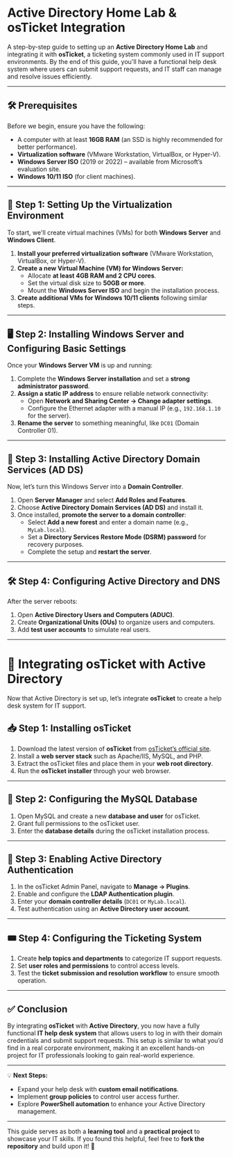# Active Directory Home Lab & osTicket Integration  
A step-by-step guide to setting up an **Active Directory Home Lab** and integrating it with **osTicket**, a ticketing system commonly used in IT support environments. By the end of this guide, you'll have a functional help desk system where users can submit support requests, and IT staff can manage and resolve issues efficiently.

---

## 🛠 Prerequisites  
Before we begin, ensure you have the following:  

- A computer with at least **16GB RAM** (an SSD is highly recommended for better performance).  
- **Virtualization software** (VMware Workstation, VirtualBox, or Hyper-V).  
- **Windows Server ISO** (2019 or 2022) – available from Microsoft’s evaluation site.  
- **Windows 10/11 ISO** (for client machines).  

---

## 🚀 Step 1: Setting Up the Virtualization Environment  
To start, we'll create virtual machines (VMs) for both **Windows Server** and **Windows Client**.  

1. **Install your preferred virtualization software** (VMware Workstation, VirtualBox, or Hyper-V).  
2. **Create a new Virtual Machine (VM) for Windows Server:**  
   - Allocate **at least 4GB RAM and 2 CPU cores**.  
   - Set the virtual disk size to **50GB or more**.  
   - Mount the **Windows Server ISO** and begin the installation process.  
3. **Create additional VMs for Windows 10/11 clients** following similar steps.  

---

## 🖥 Step 2: Installing Windows Server and Configuring Basic Settings  
Once your **Windows Server VM** is up and running:  

1. Complete the **Windows Server installation** and set a **strong administrator password**.  
2. **Assign a static IP address** to ensure reliable network connectivity:  
   - Open **Network and Sharing Center → Change adapter settings**.  
   - Configure the Ethernet adapter with a manual IP (e.g., `192.168.1.10` for the server).  
3. **Rename the server** to something meaningful, like `DC01` (Domain Controller 01).  

---

## 🔧 Step 3: Installing Active Directory Domain Services (AD DS)  
Now, let’s turn this Windows Server into a **Domain Controller**.  

1. Open **Server Manager** and select **Add Roles and Features**.  
2. Choose **Active Directory Domain Services (AD DS)** and install it.  
3. Once installed, **promote the server to a domain controller**:  
   - Select **Add a new forest** and enter a domain name (e.g., `MyLab.local`).  
   - Set a **Directory Services Restore Mode (DSRM) password** for recovery purposes.  
   - Complete the setup and **restart the server**.  

---

## 🛠 Step 4: Configuring Active Directory and DNS  
After the server reboots:  

1. Open **Active Directory Users and Computers (ADUC)**.  
2. Create **Organizational Units (OUs)** to organize users and computers.  
3. Add **test user accounts** to simulate real users.  

---

# 🎫 Integrating osTicket with Active Directory  
Now that Active Directory is set up, let’s integrate **osTicket** to create a help desk system for IT support.  

## 📥 Step 1: Installing osTicket  
1. Download the latest version of **osTicket** from [osTicket’s official site](https://osticket.com/download).  
2. Install a **web server stack** such as Apache/IIS, MySQL, and PHP.  
3. Extract the osTicket files and place them in your **web root directory**.  
4. Run the **osTicket installer** through your web browser.  

---

## 💾 Step 2: Configuring the MySQL Database  
1. Open MySQL and create a new **database and user** for osTicket.  
2. Grant full permissions to the osTicket user.  
3. Enter the **database details** during the osTicket installation process.  

---

## 🔑 Step 3: Enabling Active Directory Authentication  
1. In the osTicket Admin Panel, navigate to **Manage → Plugins**.  
2. Enable and configure the **LDAP Authentication plugin**.  
3. Enter your **domain controller details** (`DC01` or `MyLab.local`).  
4. Test authentication using an **Active Directory user account**.  

---

## 🎟 Step 4: Configuring the Ticketing System  
1. Create **help topics and departments** to categorize IT support requests.  
2. Set **user roles and permissions** to control access levels.  
3. Test the **ticket submission and resolution workflow** to ensure smooth operation.  

---

## ✅ Conclusion  
By integrating **osTicket** with **Active Directory**, you now have a fully functional **IT help desk system** that allows users to log in with their domain credentials and submit support requests. This setup is similar to what you’d find in a real corporate environment, making it an excellent hands-on project for IT professionals looking to gain real-world experience.  

---

💡 **Next Steps:**  
- Expand your help desk with **custom email notifications**.  
- Implement **group policies** to control user access further.  
- Explore **PowerShell automation** to enhance your Active Directory management.  

---

This guide serves as both a **learning tool** and a **practical project** to showcase your IT skills. If you found this helpful, feel free to **fork the repository** and build upon it! 🚀  
